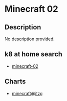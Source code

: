 # Minecraft 02

## Description

No description provided.

## k8 at home search

- [minecraft-02](https://nanne.dev/k8s-at-home-search/#/minecraft-02)

## Charts

- [minecraft@itzg](https://itzg.github.io/minecraft-server-charts/)
